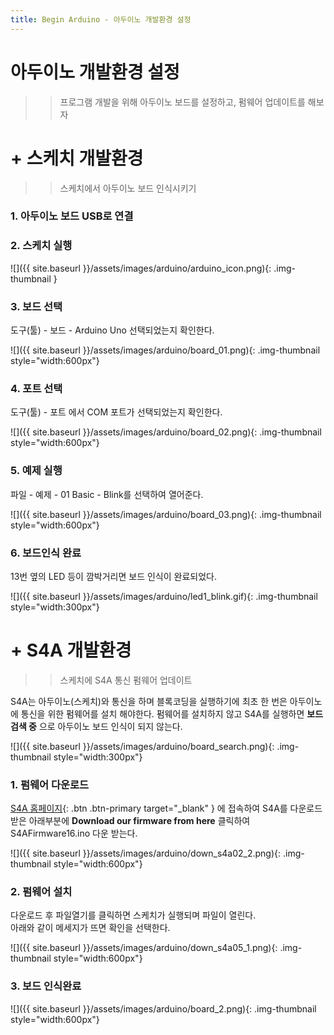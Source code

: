 ```yaml
---
title: Begin Arduino - 아두이노 개발환경 설정
---
```


# 아두이노 개발환경 설정   

>> 프로그램 개발을 위해 아두이노 보드를 설정하고, 펌웨어 업데이트를 해보자

# + 스케치 개발환경    

>> 스케치에서 아두이노 보드 인식시키기

### 1. 아두이노 보드 USB로 연결

### 2. 스케치 실행    

![]({{ site.baseurl }}/assets/images/arduino/arduino_icon.png){: .img-thumbnail }

### 3. 보드 선택    
도구(툴) - 보드 - Arduino Uno 선택되었는지 확인한다.   

![]({{ site.baseurl }}/assets/images/arduino/board_01.png){: .img-thumbnail style="width:600px"}

### 4. 포트 선택   
도구(툴) - 포트 에서 COM 포트가 선택되었는지 확인한다.    

![]({{ site.baseurl }}/assets/images/arduino/board_02.png){: .img-thumbnail style="width:600px"}   

### 5. 예제 실행
파일 - 예제 - 01 Basic - Blink를 선택하여 열어준다.

![]({{ site.baseurl }}/assets/images/arduino/board_03.png){: .img-thumbnail style="width:600px"}   

### 6. 보드인식 완료
13번 옆의 LED 등이 깜박거리면 보드 인식이 완료되었다.

![]({{ site.baseurl }}/assets/images/arduino/led1_blink.gif){: .img-thumbnail style="width:300px"}   

# + S4A 개발환경
>> 스케치에 S4A 통신 펌웨어 업데이트

S4A는 아두이노(스케치)와 통신을 하며 블록코딩을 실행하기에 최초 한 번은 아두이노에 통신을 위한 펌웨어를 설치 해야한다.
펌웨어를 설치하지 않고 S4A를 실행하면 **보드검색 중** 으로 아두이노 보드 인식이 되지 않는다.    

![]({{ site.baseurl }}/assets/images/arduino/board_search.png){: .img-thumbnail style="width:300px"}

### 1. 펌웨어 다운로드

[S4A 홈페이지](http://s4a.cat/){: .btn .btn-primary target="_blank" } 에 접속하여 
S4A를 다운로드 받은 아래부분에 **Download our firmware from here** 클릭하여 S4AFirmware16.ino 다운 받는다.    

![]({{ site.baseurl }}/assets/images/arduino/down_s4a02_2.png){: .img-thumbnail style="width:600px"}

### 2. 펌웨어 설치
다운로드 후 파일열기를 클릭하면 스케치가 실행되며 파일이 열린다.    
아래와 같이 메세지가 뜨면 확인을 선택한다.    

![]({{ site.baseurl }}/assets/images/arduino/down_s4a05_1.png){: .img-thumbnail style="width:600px"}

### 3. 보드 인식완료
![]({{ site.baseurl }}/assets/images/arduino/board_2.png){: .img-thumbnail style="width:600px"}

